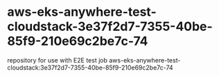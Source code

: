 # aws-eks-anywhere-test-cloudstack-3e37f2d7-7355-40be-85f9-210e69c2be7c-74
repository for use with E2E test job aws-eks-anywhere-test-cloudstack:3e37f2d7-7355-40be-85f9-210e69c2be7c-74
